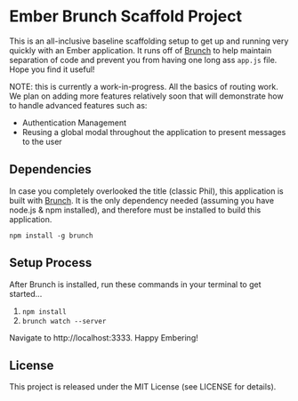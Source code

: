# Ember Brunch Scaffold Project

This is an all-inclusive baseline scaffolding setup to get up and running very quickly with an Ember application.  It runs off of [Brunch](http://brunch.io/) to help maintain separation of code and prevent you from having one long ass `app.js` file.  Hope you find it useful!

NOTE: this is currently a work-in-progress.  All the basics of routing work.  We plan on adding more features relatively soon that will demonstrate how to handle advanced features such as:
- Authentication Management
- Reusing a global modal throughout the application to present messages to the user

## Dependencies
In case you completely overlooked the title (classic Phil), this application is built with [Brunch](http://brunch.io/).  It is the only dependency needed (assuming you have node.js & npm installed), and therefore must be installed to build this application.

    npm install -g brunch

## Setup Process
After Brunch is installed, run these commands in your terminal to get started...

1. `npm install`
2. `brunch watch --server`

Navigate to http://localhost:3333.  Happy Embering!

## License
This project is released under the MIT License (see LICENSE for details).
